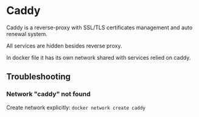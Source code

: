 # Caddy

Caddy is a reverse-proxy with SSL/TLS certificates management and auto renewal system.

All services are hidden besides reverse proxy.

In docker file it has its own network shared with services relied on caddy.

## Troubleshooting

### Network "caddy" not found

Create network explicitly: `docker network create caddy`
